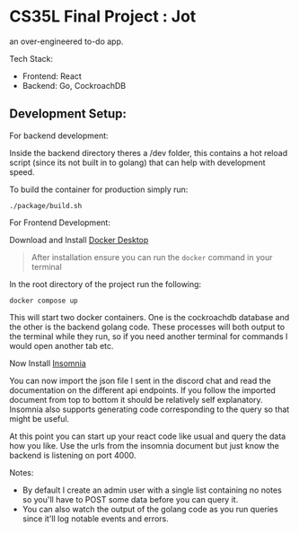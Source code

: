 # CS35L Final Project : Jot

an over-engineered to-do app.

Tech Stack:
- Frontend: React
- Backend: Go, CockroachDB

## Development Setup:

For backend development:

Inside the backend directory theres a /dev folder, this contains a hot reload script (since its not built in to golang) that can help with development speed.

To build the container for production simply run:

```
./package/build.sh
```

For Frontend Development:

Download and Install [Docker Desktop](https://www.docker.com/products/docker-desktop/) 

>After installation ensure you can run the `docker` command in your terminal

In the root directory of the project run the following:

```
docker compose up
```

This will start two docker containers. One is the cockroachdb database and the other is the backend golang code.
These processes will both output to the terminal while they run, so if you need another terminal for commands I would open another tab etc.

Now Install [Insomnia](https://insomnia.rest/download)

You can now import the json file I sent in the discord chat and read the documentation on the different api endpoints. If you follow the imported document from
top to bottom it should be relatively self explanatory. Insomnia also supports generating code corresponding to the query so that might be useful.

At this point you can start up your react code like usual and query the data how you like. Use the urls from the insomnia document but just know the backend is 
listening on port 4000.

Notes:
- By default I create an admin user with a single list containing no notes so you'll have to POST some data before you can query it.
- You can also watch the output of the golang code as you run queries since it'll log notable events and errors.

